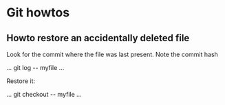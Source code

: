 # Git howtos
## Howto restore an accidentally deleted file
Look for the commit where the file was last present. Note the commit hash

...
git log -- myfile
...


Restore it:

...
git checkout <commit-hash> -- myfile
...
